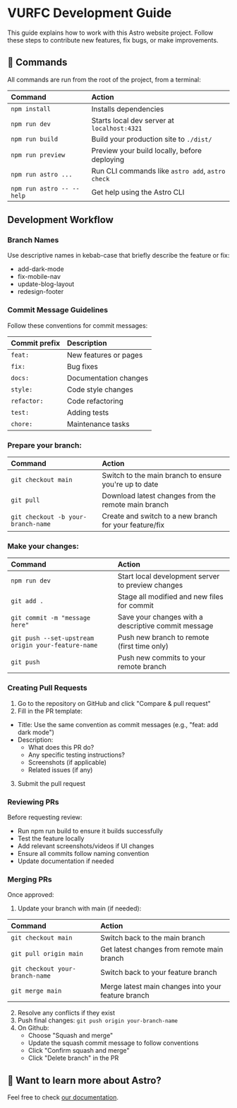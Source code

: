 # VURFC Development Guide

This guide explains how to work with this Astro website project. Follow these steps to contribute new features, fix bugs, or make improvements.

## 🧞 Commands

All commands are run from the root of the project, from a terminal:

| Command                   | Action                                           |
| :------------------------ | :----------------------------------------------- |
| `npm install`             | Installs dependencies                            |
| `npm run dev`             | Starts local dev server at `localhost:4321`      |
| `npm run build`           | Build your production site to `./dist/`          |
| `npm run preview`         | Preview your build locally, before deploying     |
| `npm run astro ...`       | Run CLI commands like `astro add`, `astro check` |
| `npm run astro -- --help` | Get help using the Astro CLI                     |

## Development Workflow

### Branch Names

Use descriptive names in kebab-case that briefly describe the feature or fix:

- add-dark-mode
- fix-mobile-nav
- update-blog-layout
- redesign-footer

### Commit Message Guidelines

Follow these conventions for commit messages:

| Commit prefix | Description           |
| :------------ | :-------------------- |
| `feat:`       | New features or pages |
| `fix:`        | Bug fixes             |
| `docs:`       | Documentation changes |
| `style:`      | Code style changes    |
| `refactor:`   | Code refactoring      |
| `test:`       | Adding tests          |
| `chore:`      | Maintenance tasks     |

### Prepare your branch:

| Command                            | Action                                                 |
| :--------------------------------- | :----------------------------------------------------- |
| `git checkout main`                | Switch to the main branch to ensure you're up to date  |
| `git pull`                         | Download latest changes from the remote main branch    |
| `git checkout -b your-branch-name` | Create and switch to a new branch for your feature/fix |

### Make your changes:

| Command                                            | Action                                              |
| :------------------------------------------------- | :-------------------------------------------------- |
| `npm run dev`                                      | Start local development server to preview changes   |
| `git add .`                                        | Stage all modified and new files for commit         |
| `git commit -m "message here"`                     | Save your changes with a descriptive commit message |
| `git push --set-upstream origin your-feature-name` | Push new branch to remote (first time only)         |
| `git push`                                         | Push new commits to your remote branch              |

### Creating Pull Requests

1. Go to the repository on GitHub and click "Compare & pull request"
2. Fill in the PR template:

- Title: Use the same convention as commit messages (e.g., "feat: add dark mode")
- Description:
  - What does this PR do?
  - Any specific testing instructions?
  - Screenshots (if applicable)
  - Related issues (if any)

3. Submit the pull request

### Reviewing PRs

Before requesting review:

- Run npm run build to ensure it builds successfully
- Test the feature locally
- Add relevant screenshots/videos if UI changes
- Ensure all commits follow naming convention
- Update documentation if needed

### Merging PRs

Once approved:

1. Update your branch with main (if needed):

| Command                         | Action                                             |
| :------------------------------ | :------------------------------------------------- |
| `git checkout main`             | Switch back to the main branch                     |
| `git pull origin main`          | Get latest changes from remote main branch         |
| `git checkout your-branch-name` | Switch back to your feature branch                 |
| `git merge main`                | Merge latest main changes into your feature branch |

2. Resolve any conflicts if they exist
3. Push final changes: `git push origin your-branch-name`
4. On Github:
   - Choose "Squash and merge"
   - Update the squash commit message to follow conventions
   - Click "Confirm squash and merge"
   - Click "Delete branch" in the PR

## 👀 Want to learn more about Astro?

Feel free to check [our documentation](https://docs.astro.build).

